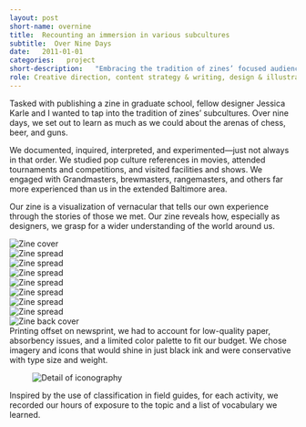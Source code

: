 ```yaml
---
layout: post
short-name: overnine
title:  Recounting an immersion in various subcultures
subtitle:  Over Nine Days
date:   2011-01-01
categories:   project
short-description:   "Embracing the tradition of zines’ focused audiences, a fellow designer and I immersed ourselves in three subcultures in which we considered ourselves novices: chess, beer, and guns. Through our own zine, we set out to tell our experience through the stories of those we met."
role: Creative direction, content strategy & writing, design & illustration, print production
---
```


Tasked with publishing a zine in graduate school, fellow designer Jessica Karle and I wanted to  tap into the tradition of zines’ subcultures. Over nine days, we set out to learn as much as we could about the arenas of chess, beer, and guns.

We documented, inquired, interpreted, and experimented—just not always in that order. We studied pop culture references in movies, attended tournaments and competitions, and visited facilities and shows. We engaged with Grandmasters, brewmasters, rangemasters, and others far more experienced than us in the extended Baltimore area.

Our zine is a visualization of vernacular that tells our own experience through the stories of those we met. Our zine reveals how, especially as designers, we grasp for a wider understanding of the world around us.

<div class="fig-with-cap">
  <div class="carousel">
    <div><img data-lazy="../../../../a/img/ond-01.jpg" alt="Zine cover"></div>
    <div><img data-lazy="../../../../a/img/ond-02.jpg" alt="Zine spread"></div>
    <div><img data-lazy="../../../../a/img/ond-03.jpg" alt="Zine spread"></div>
    <div><img data-lazy="../../../../a/img/ond-04.jpg" alt="Zine spread"></div>
    <div><img data-lazy="../../../../a/img/ond-05.jpg" alt="Zine spread"></div>
    <div><img data-lazy="../../../../a/img/ond-06.jpg" alt="Zine spread"></div>
    <div><img data-lazy="../../../../a/img/ond-07.jpg" alt="Zine spread"></div>
    <div><img data-lazy="../../../../a/img/ond-08.jpg" alt="Zine spread"></div>
    <div><img data-lazy="../../../../a/img/ond-09.jpg" alt="Zine back cover"></div>
  </div>
  <div class="caption">
    <div class="carousel-arrows"></div>
    <figcaption>Printing offset on newsprint, we had to account for low-quality paper, absorbency issues, and a limited color palette to fit our budget. We chose imagery and icons that would shine in just black ink and were conservative with type size and weight.</figcaption>
  </div>
</div>

<div class="fig-with-cap">
  <figure class="center-image-wider"><img src="../../../../a/img/ond-10.jpg" alt="Detail of iconography"></figure>
  <figcaption class="caption">Inspired by the use of classification in field guides, for each activity, we recorded our hours of exposure to the topic and a list of vocabulary we learned.</figcaption>
</div>
